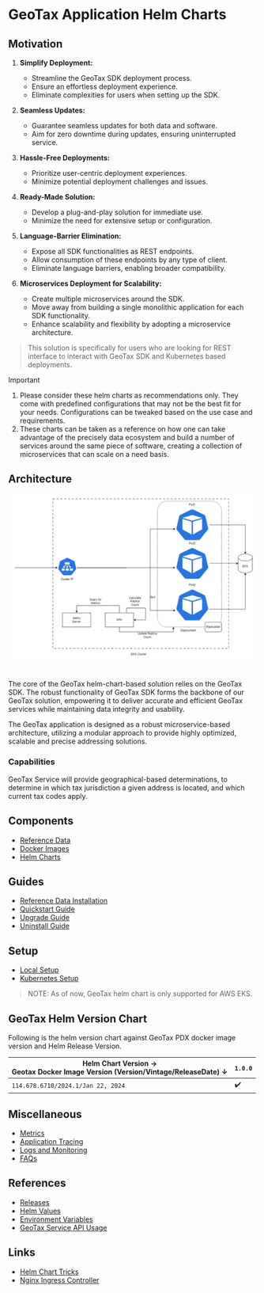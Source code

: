 # GeoTax Application Helm Charts

## Motivation

1. **Simplify Deployment:**
    - Streamline the GeoTax SDK deployment process.
    - Ensure an effortless deployment experience.
    - Eliminate complexities for users when setting up the SDK.

2. **Seamless Updates:**
    - Guarantee seamless updates for both data and software.
    - Aim for zero downtime during updates, ensuring uninterrupted service.

3. **Hassle-Free Deployments:**
    - Prioritize user-centric deployment experiences.
    - Minimize potential deployment challenges and issues.

4. **Ready-Made Solution:**
    - Develop a plug-and-play solution for immediate use.
    - Minimize the need for extensive setup or configuration.

5. **Language-Barrier Elimination:**
    - Expose all SDK functionalities as REST endpoints.
    - Allow consumption of these endpoints by any type of client.
    - Eliminate language barriers, enabling broader compatibility.

6. **Microservices Deployment for Scalability:**
    - Create multiple microservices around the SDK.
    - Move away from building a single monolithic application for each SDK functionality.
    - Enhance scalability and flexibility by adopting a microservice architecture.

> This solution is specifically for users who are looking for REST interface to interact with GeoTax SDK and Kubernetes based deployments.


> [!IMPORTANT]
> 1. Please consider these helm charts as recommendations only. They come with predefined configurations that may not be the best fit for your needs. Configurations can be tweaked based on the use case and requirements.
> 2. These charts can be taken as a reference on how one can take advantage of the precisely data ecosystem and build a number of services around the same piece of software, creating a collection of microservices that can scale on a need basis.

## Architecture

![geotax_architecture](./images/geotax_architecture.png)

<br>The core of the GeoTax helm-chart-based solution relies on the GeoTax SDK. The robust
functionality of GeoTax SDK forms the backbone of our GeoTax solution, empowering it to deliver accurate and efficient
GeoTax services while maintaining data integrity and usability.

The GeoTax application is designed as a robust microservice-based architecture, utilizing a modular approach to
provide highly optimized, scalable and precise addressing solutions.

### Capabilities

GeoTax Service will provide geographical-based determinations, to determine in which tax jurisdiction a given address is located, and which current tax codes apply.

## Components

- [Reference Data](docs/ReferenceData.md)
- [Docker Images](scripts/images-to-ecr-uploader/README.md#description)
- [Helm Charts](charts/geotax-application/README.md#helm-charts)

## Guides

- [Reference Data Installation](charts/reference-data-setup/README.md)
- [Quickstart Guide](docs/guides/eks/QuickStartEKS.md)
- [Upgrade Guide](docs/guides/eks/UpgradeGuide.md)
- [Uninstall Guide](docs/guides/eks/UninstallGuide.md)

## Setup

- [Local Setup](docker-desktop/README.md)
- [Kubernetes Setup](charts/geotax-application/README.md)

> NOTE: As of now, GeoTax helm chart is only supported for AWS EKS.

## GeoTax Helm Version Chart

Following is the helm version chart against GeoTax PDX docker image version and Helm Release Version.

| Helm Chart Version → <br> Geotax Docker Image Version (Version/Vintage/ReleaseDate) ↓ | `1.0.0` |
|---------------------------------------------------------------------------------------|---------|
| `114.678.6710/2024.1/Jan 22, 2024`                                                    | ✔️      |

## Miscellaneous

- [Metrics](docs/MetricsAndTraces.md#generating-insights-from-metrics)
- [Application Tracing](docs/MetricsAndTraces.md#generating-insights-from-metrics)
- [Logs and Monitoring](docs/MetricsAndTraces.md#generating-insights-from-metrics)
- [FAQs](docs/faq/FAQs.md)

## References

- [Releases](https://github.com/PreciselyData/cloudnative-geocoding-helm/releases)
- [Helm Values](charts/geotax-application/README.md#helm-values)
- [Environment Variables](charts/geotax-application/README.md#environment-variables)
- [GeoTax Service API Usage](charts/geotax-application/README.md#geotax-service-api-usage)

## Links

- [Helm Chart Tricks](https://helm.sh/docs/howto/charts_tips_and_tricks/)
- [Nginx Ingress Controller](https://docs.nginx.com/nginx-ingress-controller/)